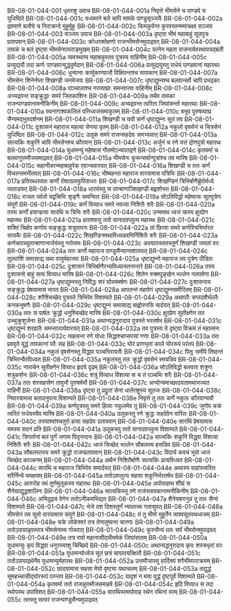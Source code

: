 BR-08-01-044-001  धृतराष्ट्र उवाच
BR-08-01-044-001a निवृत्ते भीमसेने च पाण्डवे च युधिष्ठिरे
BR-08-01-044-001c वध्यमाने बले चापि मामके पाण्डुसृञ्जयैः
BR-08-01-044-002a द्रवमाणे बलौघे च निराक्रन्दे मुहुर्मुहुः
BR-08-01-044-002c किमकुर्वन्त कुरवस्तन्ममाचक्ष्व सञ्जय
BR-08-01-044-003  सञ्जय उवाच
BR-08-01-044-003a दृष्ट्वा भीमं महाबाहुं सूतपुत्रः प्रतापवान्
BR-08-01-044-003c क्रोधरक्तेक्षणो राजन्भीमसेनमुपाद्रवत्
BR-08-01-044-004a तावकं च बलं दृष्ट्वा भीमसेनात्पराङ्मुखम्
BR-08-01-044-004c यत्नेन महता राजन्पर्यवस्थापयद्बली
BR-08-01-044-005a व्यवस्थाप्य महाबाहुस्तव पुत्रस्य वाहिनीम्
BR-08-01-044-005c प्रत्युद्ययौ तदा कर्णः पाण्डवान्युद्धदुर्मदान्
BR-08-01-044-006a प्रत्युद्ययुस्तु राधेयं पाण्डवानां महारथाः
BR-08-01-044-006c धुन्वानाः कार्मुकाण्याजौ विक्षिपन्तश्च सायकान्
BR-08-01-044-007a भीमसेनः शिनेर्नप्ता शिखण्डी जनमेजयः
BR-08-01-044-007c धृष्टद्युम्नश्च बलवान्सर्वे चापि प्रभद्रकाः
BR-08-01-044-008a पाञ्चालाश्च नरव्याघ्राः समन्तात्तव वाहिनीम्
BR-08-01-044-008c अभ्यद्रवन्त सङ्क्रुद्धाः समरे जितकाशिनः
BR-08-01-044-009a तथैव तावका राजन्पाण्डवानामनीकिनीम्
BR-08-01-044-009c अभ्यद्रवन्त त्वरिता जिघांसन्तो महारथाः
BR-08-01-044-010a रथनागाश्वकलिलं पत्तिध्वजसमाकुलम्
BR-08-01-044-010c बभूव पुरुषव्याघ्र सैन्यमद्भुतदर्शनम्
BR-08-01-044-011a शिखण्डी च ययौ कर्णं धृष्टद्युम्नः सुतं तव
BR-08-01-044-011c दुःशासनं महाराज महत्या सेनया वृतम्
BR-08-01-044-012a नकुलो वृषसेनं च चित्रसेनं युधिष्ठिरः
BR-08-01-044-012c उलूकं समरे राजन्सहदेवः समभ्ययात्
BR-08-01-044-013a सात्यकिः शकुनिं चापि भीमसेनश्च कौरवान्
BR-08-01-044-013c अर्जुनं च रणे यत्तं द्रोणपुत्रो महारथः
BR-08-01-044-014a युधामन्युं महेष्वासं गौतमोऽभ्यपतद्रणे
BR-08-01-044-014c कृतवर्मा च बलवानुत्तमौजसमाद्रवत्
BR-08-01-044-015a भीमसेनः कुरून्सर्वान्पुत्रांश्च तव मारिष
BR-08-01-044-015c सहानीकान्महाबाहुरेक एवाभ्यवारयत्
BR-08-01-044-016a शिखण्डी च ततः कर्णं विचरन्तमभीतवत्
BR-08-01-044-016c भीष्महन्ता महाराज वारयामास पत्रिभिः
BR-08-01-044-017a प्रतिरब्धस्ततः कर्णो रोषात्प्रस्फुरिताधरः
BR-08-01-044-017c शिखण्डिनं त्रिभिर्बाणैर्भ्रुवोर्मध्ये व्यताडयत्
BR-08-01-044-018a धारयंस्तु स तान्बाणाञ्शिखण्डी बह्वशोभत
BR-08-01-044-018c राजतः पर्वतो यद्वत्त्रिभिः शृङ्गैः समन्वितः
BR-08-01-044-019a सोऽतिविद्धो महेष्वासः सूतपुत्रेण संयुगे
BR-08-01-044-019c कर्णं विव्याध समरे नवत्या निशितैः शरैः
BR-08-01-044-020a तस्य कर्णो हयान्हत्वा सारथिं च त्रिभिः शरैः
BR-08-01-044-020c उन्ममाथ ध्वजं चास्य क्षुरप्रेण महारथः
BR-08-01-044-021a हताश्वात्तु ततो यानादवप्लुत्य महारथः
BR-08-01-044-021c शक्तिं चिक्षेप कर्णाय सङ्क्रुद्धः शत्रुतापनः
BR-08-01-044-022a तां छित्त्वा समरे कर्णस्त्रिभिर्भारत सायकैः
BR-08-01-044-022c शिखण्डिनमथाविध्यन्नवभिर्निशितैः शरैः
BR-08-01-044-023a कर्णचापच्युतान्बाणान्वर्जयंस्तु नरोत्तमः
BR-08-01-044-023c अपयातस्ततस्तूर्णं शिखण्डी जयतां वरः
BR-08-01-044-024a ततः कर्णो महाराज पाण्डुसैन्यान्यशातयत्
BR-08-01-044-024c तूलराशिं समासाद्य यथा वायुर्महाजवः
BR-08-01-044-025a धृष्टद्युम्नो महाराज तव पुत्रेण पीडितः
BR-08-01-044-025c दुःशासनं त्रिभिर्बाणैरभ्यविध्यत्स्तनान्तरे
BR-08-01-044-026a तस्य दुःशासनो बाहुं सव्यं विव्याध मारिष
BR-08-01-044-026c शितेन रुक्मपुङ्खेन भल्लेन नतपर्वणा
BR-08-01-044-027a धृष्टद्युम्नस्तु निर्विद्धः शरं घोरममर्षणः
BR-08-01-044-027c दुःशासनाय सङ्क्रुद्धः प्रेषयामास भारत
BR-08-01-044-028a आपतन्तं महावेगं धृष्टद्युम्नसमीरितम्
BR-08-01-044-028c शरैश्चिच्छेद पुत्रस्ते त्रिभिरेव विशाम्पते
BR-08-01-044-029a अथापरैः सप्तदशैर्भल्लैः कनकभूषणैः
BR-08-01-044-029c धृष्टद्युम्नं समासाद्य बाह्वोरुरसि चार्दयत्
BR-08-01-044-030a ततः स पार्षतः क्रुद्धो धनुश्चिच्छेद मारिष
BR-08-01-044-030c क्षुरप्रेण सुतीक्ष्णेन तत उच्चुक्रुशुर्जनाः
BR-08-01-044-031a अथान्यद्धनुरादाय पुत्रस्ते भरतर्षभ
BR-08-01-044-031c धृष्टद्युम्नं शरव्रातैः समन्तात्पर्यवारयत्
BR-08-01-044-032a तव पुत्रस्य ते दृष्ट्वा विक्रमं तं महात्मनः
BR-08-01-044-032c व्यहसन्त रणे योधाः सिद्धाश्चाप्सरसां गणाः
BR-08-01-044-033a ततः प्रववृते युद्धं तावकानां परैः सह
BR-08-01-044-033c घोरं प्राणभृतां काले घोररूपं परंतप
BR-08-01-044-034a नकुलं वृषसेनस्तु विद्ध्वा पञ्चभिरायसैः
BR-08-01-044-034c पितुः समीपे तिष्ठन्तं त्रिभिरन्यैरविध्यत
BR-08-01-044-035a नकुलस्तु ततः क्रुद्धो वृषसेनं स्मयन्निव
BR-08-01-044-035c नाराचेन सुतीक्ष्णेन विव्याध हृदये दृढम्
BR-08-01-044-036a सोऽतिविद्धो बलवता शत्रुणा शत्रुकर्शनः
BR-08-01-044-036c शत्रुं विव्याध विंशत्या स च तं पञ्चभिः शरैः
BR-08-01-044-037a ततः शरसहस्रेण तावुभौ पुरुषर्षभौ
BR-08-01-044-037c अन्योन्यमाच्छादयतामथाभज्यत वाहिनी
BR-08-01-044-038a दृष्ट्वा तु प्रद्रुतां सेनां धार्तराष्ट्रस्य सूतजः
BR-08-01-044-038c निवारयामास बलादनुपत्य विशाम्पते
BR-08-01-044-038e निवृत्ते तु ततः कर्णे नकुलः कौरवान्ययौ
BR-08-01-044-039a कर्णपुत्रस्तु समरे हित्वा नकुलमेव तु
BR-08-01-044-039c जुगोप चक्रं त्वरितं राधेयस्यैव मारिष
BR-08-01-044-040a उलूकस्तु रणे क्रुद्धः सहदेवेन वारितः
BR-08-01-044-040c तस्याश्वांश्चतुरो हत्वा सहदेवः प्रतापवान्
BR-08-01-044-040e सारथिं प्रेषयामास यमस्य सदनं प्रति
BR-08-01-044-041a उलूकस्तु ततो यानादवप्लुत्य विशाम्पते
BR-08-01-044-041c त्रिगर्तानां बलं पूर्णं जगाम पितृनन्दनः
BR-08-01-044-042a सात्यकिः शकुनिं विद्ध्वा विंशत्या निशितैः शरैः
BR-08-01-044-042c ध्वजं चिच्छेद भल्लेन सौबलस्य हसन्निव
BR-08-01-044-043a सौबलस्तस्य समरे क्रुद्धो राजन्प्रतापवान्
BR-08-01-044-043c विदार्य कवचं भूयो ध्वजं चिच्छेद काञ्चनम्
BR-08-01-044-044a अथैनं निशितैर्बाणैः सात्यकिः प्रत्यविध्यत
BR-08-01-044-044c सारथिं च महाराज त्रिभिरेव समार्दयत्
BR-08-01-044-044e अथास्य वाहांस्त्वरितः शरैर्निन्ये यमक्षयम्
BR-08-01-044-045a ततोऽवप्लुत्य सहसा शकुनिर्भरतर्षभ
BR-08-01-044-045c आरुरोह रथं तूर्णमुलूकस्य महारथः
BR-08-01-044-045e अपोवाहाथ शीघ्रं स शैनेयाद्युद्धशालिनः
BR-08-01-044-046a सात्यकिस्तु रणे राजंस्तावकानामनीकिनीम्
BR-08-01-044-046c अभिदुद्राव वेगेन ततोऽनीकमभिद्यत
BR-08-01-044-047a शैनेयशरनुन्नं तु ततः सैन्यं विशाम्पते
BR-08-01-044-047c भेजे दश दिशस्तूर्णं न्यपतच्च गतासुवत्
BR-08-01-044-048a भीमसेनं तव सुतो वारयामास संयुगे
BR-08-01-044-048c तं तु भीमो मुहूर्तेन व्यश्वसूतरथध्वजम्
BR-08-01-044-048e चक्रे लोकेश्वरं तत्र तेनातुष्यन्त चारणाः
BR-08-01-044-049a ततोऽपायान्नृपस्तत्र भीमसेनस्य गोचरात्
BR-08-01-044-049c कुरुसैन्यं ततः सर्वं भीमसेनमुपाद्रवत्
BR-08-01-044-049e तत्र रावो महानासीद्भीममेकं जिघांसताम्
BR-08-01-044-050a युधामन्युः कृपं विद्ध्वा धनुरस्याशु चिच्छिदे
BR-08-01-044-050c अथान्यद्धनुरादाय कृपः शस्त्रभृतां वरः
BR-08-01-044-051a युधामन्योर्ध्वजं सूतं छत्रं चापातयत्क्षितौ
BR-08-01-044-051c ततोऽपायाद्रथेनैव युधामन्युर्महारथः
BR-08-01-044-052a उत्तमौजास्तु हार्दिक्यं शरैर्भीमपराक्रमम्
BR-08-01-044-052c छादयामास सहसा मेघो वृष्ट्या यथाचलम्
BR-08-01-044-053a तद्युद्धं सुमहच्चासीद्घोररूपं परन्तप
BR-08-01-044-053c यादृशं न मया युद्धं दृष्टपूर्वं विशाम्पते
BR-08-01-044-054a कृतवर्मा ततो राजन्नुत्तमौजसमाहवे
BR-08-01-044-054c हृदि विव्याध स तदा रथोपस्थ उपाविशत्
BR-08-01-044-055a सारथिस्तमपोवाह रथेन रथिनां वरम्
BR-08-01-044-055c ततस्तु सत्वरं राजन्पाण्डुसैन्यमुपाद्रवत्

